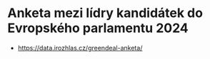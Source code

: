 # Anketa mezi lídry kandidátek do Evropského parlamentu 2024

- https://data.irozhlas.cz/greendeal-anketa/
